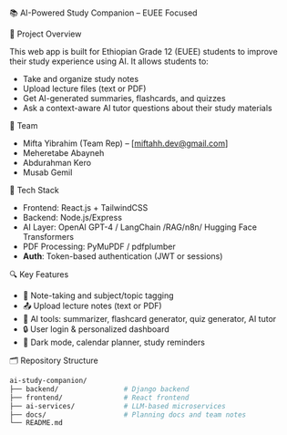 
📚 AI-Powered Study Companion – EUEE Focused

🧠 Project Overview

This web app is built for Ethiopian Grade 12 (EUEE) students to improve their study experience using AI. It allows students to:

- Take and organize study notes
- Upload lecture files (text or PDF)
- Get AI-generated summaries, flashcards, and quizzes
- Ask a context-aware AI tutor questions about their study materials

 👥 Team

- Mifta Yibrahim (Team Rep) – [miftahh.dev@gmail.com]  
- Meheretabe Abayneh  
- Abdurahman Kero  
- Musab Gemil  

🧰 Tech Stack

- Frontend: React.js + TailwindCSS  
- Backend: Node.js/Express
- AI Layer: OpenAI GPT-4 / LangChain /RAG/n8n/ Hugging Face Transformers  
- PDF Processing: PyMuPDF / pdfplumber  
- **Auth**: Token-based authentication (JWT or sessions)

🔍 Key Features

- 📝 Note-taking and subject/topic tagging  
- 📤 Upload lecture notes (text or PDF)  
- 🤖 AI tools: summarizer, flashcard generator, quiz generator, AI tutor  
- 🔒 User login & personalized dashboard  
- 🌙 Dark mode, calendar planner, study reminders  

🗂 Repository Structure

```bash
ai-study-companion/
├── backend/                # Django backend
├── frontend/               # React frontend
├── ai-services/            # LLM-based microservices
├── docs/                   # Planning docs and team notes
└── README.md

